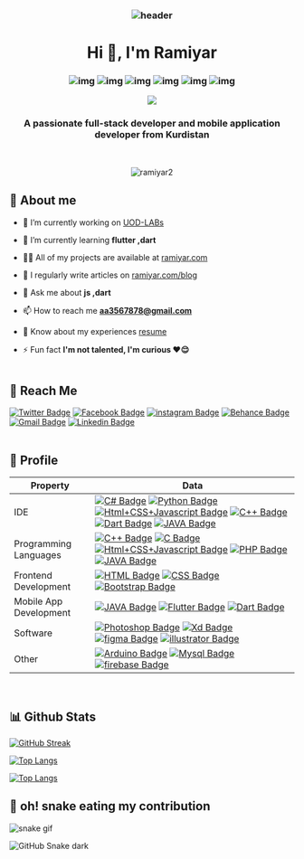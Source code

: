 <h3 align="center">
  
![header](https://user-images.githubusercontent.com/59575502/127335491-fdba1874-e943-4d3c-ab8c-678ffe22f8b8.png)

<h1 align="center">Hi 👋, I'm Ramiyar</h1>

<h3 align="center">

![img](https://custom-icon-badges.herokuapp.com/badge/Repo-blue.svg?logo=repo)
![img](https://custom-icon-badges.herokuapp.com/badge/Star-yellow.svg?logo=star)
![img](https://custom-icon-badges.herokuapp.com/badge/Issue-red.svg?logo=issue)
![img](https://custom-icon-badges.herokuapp.com/badge/Fork-orange.svg?logo=fork)
![img](https://custom-icon-badges.herokuapp.com/badge/Commit-green.svg?logo=commit)
![img](https://custom-icon-badges.herokuapp.com/badge/Pull%20Request-purple.svg?logo=pr)

</h3>
<p align="center">
  <a href="https://github.com/DenverCoder1/readme-typing-svg">
     <img src="https://readme-typing-svg.herokuapp.com?lines=Computer+Eng.+student;Competitive+Programmer;DS+%7C+Algorithms+%7C+OOP+;Always+learning+new+things">
  </a>
</p>
<h3 align="center">A passionate full-stack developer and mobile application developer from Kurdistan</h3>
<br>
<p align="center"> 
<img src="https://komarev.com/ghpvc/?username=ramiyar2&label=visitors&color=31c442&style=plastic" alt="ramiyar2" /> 
</p>

## 📜 About me

- 🔭 I’m currently working on [UOD-LABs](https://finaly-test.000webhostapp.com/)

- 🌱 I’m currently learning **flutter ,dart**

- 👨‍💻 All of my projects are available at [ramiyar.com](http://ramiyar.com/)

- 📝 I regularly write articles on [ramiyar.com/blog](http://ramiyar.com/blog)

- 💬 Ask me about **js ,dart**

- 📫 How to reach me **aa3567878@gmail.com**

- 📄 Know about my experiences [resume](https://drive.google.com/file/d/1i8gC0MRc1e0GrxhDWt-Bp7pIsB0XDAWF/view)

- ⚡ Fun fact **I'm not talented, I'm curious ❤️😌**
<br><br>

## 📠 Reach Me 

[![Twitter Badge](https://img.shields.io/badge/-Ramiyar%20yusf-00acee?style=flat&logo=twitter&logoColor=white)](https://twitter.com/ramiyar_yusf) 
[![Facebook Badge](https://img.shields.io/badge/-Ramiyar%20yusf-0078FF?style=flat&logo=facebook&logoColor=white)](https://fb.com/ramyaryusf26) 
[![instagram Badge](https://img.shields.io/badge/-Ramiyar%20yusf-bc2a8d?style=flat&logo=instagram&logoColor=white)](https://instagram.com/ramiyaryusf) 
[![Behance Badge](https://img.shields.io/badge/-Ramiyar%20yusf-053eff?style=flat&logo=Behance&logoColor=white)](https://www.behance.net/ramiyar) 
[![Gmail Badge](https://img.shields.io/badge/-Ramiyar%20yusf-e54448?style=flat&logo=Gmail&logoColor=white)](mailto:aa3567878@gmail.com) 
[![Linkedin Badge](https://img.shields.io/badge/-Ramiyar%20yusf-blue?style=flat&logo=Linkedin&logoColor=white)](https://www.linkedin.com/in/ramyar-yusf-393a40203/)
<br><br>

## 📒 Profile

Property                 | Data  
-------------------------|------
IDE           | [![C# Badge](https://img.shields.io/badge/-Visual%20Studio-239120?style=flat&logo=C-Sharp&logoColor=white)](https://github.com/search?l=C%23&q=user%3Aramiyar2&type=Repositories) [![Python Badge](https://img.shields.io/badge/-Arduino%20ide-3776AB?style=flat&logo=Arduino&logoColor=white)](https://github.com/search?l=C%23&q=user%3Aramiyar2&type=Repositories) [![Html+CSS+Javascript Badge](https://img.shields.io/badge/-Visual%20Studio%20Code-F7DF1E?style=flat&logo=Javascript&logoColor=white)](https://github.com/search?l=C%23&q=user%3Aramiyar2&type=Repositories)  [![C++ Badge](https://img.shields.io/badge/-DEV++-00599C?style=flat&logo=C%2B%2B&logoColor=white)](https://github.com/search?l=C%23&q=user%3Aramiyar2&type=Repositories)  [![Dart Badge](https://img.shields.io/badge/-IntelliJ%20IDEA-A8B9CC?style=flat&logo=dart&logoColor=white)](https://github.com/search?l=C%23&q=user%3Aramiyar2&type=Repositories)  [![JAVA Badge](https://img.shields.io/badge/-Android%20studio-007396?style=flat&logo=JAVA&logoColor=white)](https://github.com/search?l=C%23&q=user%3Aramiyar2&type=Repositories)
Programming Languages     | [![C++ Badge](https://img.shields.io/badge/-C++-239120?style=flat&logo=C%2B%2B&logoColor=white)](https://github.com/search?l=C%23&q=user%3Aramiyar2&type=Repositories) [![C Badge](https://img.shields.io/badge/-C-3776AB?style=flat&logo=C&logoColor=white)](https://github.com/search?l=C%23&q=user%3Aramiyar2&type=Repositories) [![Html+CSS+Javascript Badge](https://img.shields.io/badge/-Java%20Script-F7DF1E?style=flat&logo=Javascript&logoColor=white)](https://github.com/search?l=C%23&q=user%3Aramiyar2&type=Repositories)  [![PHP Badge](https://img.shields.io/badge/-Php-00599C?style=flat&logo=php&logoColor=white)](https://github.com/search?l=C%23&q=user%3Aramiyar2&type=Repositories)   [![JAVA Badge](https://img.shields.io/badge/-JAVA-007396?style=flat&logo=JAVA&logoColor=white)](https://github.com/search?l=C%23&q=user%3Aramiyar2&type=Repositories)
Frontend Development      | [![HTML Badge](https://img.shields.io/badge/-HTML-239120?style=flat&logo=Html&logoColor=white)](https://github.com/search?l=C%23&q=user%3Aramiyar2&type=Repositories) [![CSS Badge](https://img.shields.io/badge/-CSS-3776AB?style=flat&logo=Css&logoColor=white)](https://github.com/search?l=C%23&q=user%3Aramiyar2&type=Repositories) [![Bootstrap Badge](https://img.shields.io/badge/-Bootstrap-F7DF1E?style=flat&logo=Bootstrap&logoColor=white)](https://github.com/search?l=C%23&q=user%3Aramiyar2&type=Repositories) 
Mobile App Development     | [![JAVA Badge](https://img.shields.io/badge/-Java-239120?style=flat&logo=java&logoColor=white)](https://github.com/search?l=C%23&q=user%3Aramiyar2&type=Repositories) [![Flutter Badge](https://img.shields.io/badge/-Flutter-3776AB?style=flat&logo=Flutter&logoColor=white)](https://github.com/search?l=C%23&q=user%3Aramiyar2&type=Repositories) [![Dart Badge](https://img.shields.io/badge/-Dart-F7DF1E?style=flat&logo=Dart&logoColor=white)](https://github.com/search?l=C%23&q=user%3Aramiyar2&type=Repositories) 
Software     | [![Photoshop Badge](https://img.shields.io/badge/-Photoshop-239120?style=flat&logo=Adobe-Photoshop&logoColor=white)](https://github.com/search?l=C%23&q=user%3Aramiyar2&type=Repositories) [![Xd Badge](https://img.shields.io/badge/-Xd-3776AB?style=flat&logo=Adobe-Xd&logoColor=white)](https://github.com/search?l=C%23&q=user%3Aramiyar2&type=Repositories) [![figma Badge](https://img.shields.io/badge/-Figma-F7DF1E?style=flat&logo=figma&logoColor=white)](https://github.com/search?l=C%23&q=user%3Aramiyar2&type=Repositories) [![illustrator Badge](https://img.shields.io/badge/-illustrator-007396?style=flat&logo=Adobe-illustrator&logoColor=white)](https://github.com/search?l=C%23&q=user%3Aramiyar2&type=Repositories) 
Other     | [![Arduino Badge](https://img.shields.io/badge/-Arduino-239120?style=flat&logo=Arduino&logoColor=white)](https://github.com/search?l=C%23&q=user%3Aramiyar2&type=Repositories) [![Mysql Badge](https://img.shields.io/badge/-Mysql-3776AB?style=flat&logo=Mysql&logoColor=white)](https://github.com/search?l=C%23&q=user%3Aramiyar2&type=Repositories) [![firebase Badge](https://img.shields.io/badge/-firebase-F7DF1E?style=flat&logo=firebase&logoColor=white)](https://github.com/search?l=C%23&q=user%3Aramiyar2&type=Repositories)
 
<br>

## 📊 Github Stats

[![GitHub Streak](https://github-readme-streak-stats.herokuapp.com?user=ramiyar2&theme=blue-green&hide_border=true)](http://ramiyar.com)



[![Top Langs](https://github-readme-stats.vercel.app/api?username=ramiyar2&show_icons=true&theme=blue-green&locale=en&hide_border=true)](http://ramiyar.com)


[![Top Langs](https://github-readme-stats.vercel.app/api/top-langs/?username=ramiyar2&layout=compact&theme=blue-green&hide_border=true)](http://ramiyar.com)

## 🐍 oh! snake eating my contribution 
![snake gif](https://github.com/ramiyar2/ramiyar2/blob/output/github-contribution-grid-snake.gif)
  
![GitHub Snake dark](github-snake-dark.svg#gh-dark-mode-only)

